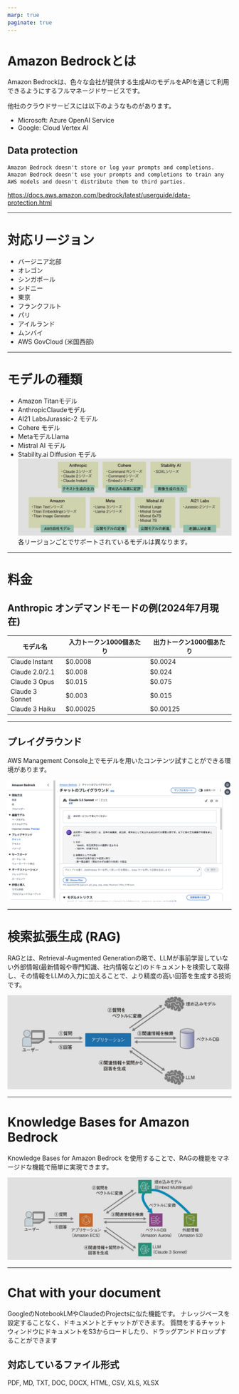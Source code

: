 ```yaml
---
marp: true
paginate: true
---
```


# Amazon Bedrockとは

Amazon Bedrockは、色々な会社が提供する生成AIのモデルをAPIを通じて利用できるようにするフルマネージドサービスです。

他社のクラウドサービスには以下のようなものがあります。
- Microsoft: Azure OpenAI Service
- Google: Cloud Vertex AI

## Data protection

```
Amazon Bedrock doesn't store or log your prompts and completions. 
Amazon Bedrock doesn't use your prompts and completions to train any AWS models and doesn't distribute them to third parties.
```
https://docs.aws.amazon.com/bedrock/latest/userguide/data-protection.html

---

# 対応リージョン

- バージニア北部
- オレゴン
- シンガポール
- シドニー
- 東京
- フランクフルト
- パリ
- アイルランド
- ムンバイ
- AWS GovCloud (米国西部)

---

# モデルの種類

- Amazon Titanモデル
- AnthropicClaudeモデル
- AI21 LabsJurassic-2 モデル
- Cohere モデル
- MetaモデルLlama
- Mistral AI モデル
- Stability.ai Diffusion モデル
![bg 95% right](images/amazon-bedrock-models.jpeg)
各リージョンごとでサポートされているモデルは異なります。

---

# 料金

## Anthropic オンデマンドモードの例(2024年7月現在)

| モデル名 | 入力トークン1000個あたり | 出力トークン1000個あたり |
| --- | --- | --- |
| Claude Instant | $0.0008 | $0.0024 |
| Claude 2.0/2.1 | $0.008 | $0.024 |
| Claude 3 Opus | $0.015 | $0.075 |
| Claude 3 Sonnet | $0.003 | $0.015 |
| Claude 3 Haiku | $0.00025 | $0.00125 |

---

## プレイグラウンド

AWS Management Console上でモデルを用いたコンテンツ試すことができる環境があります。

![bg contain right:60%](images/amazon-bedrock-playground.png)

---

# 検索拡張生成 (RAG) 

RAGとは、Retrieval-Augmented Generationの略で、LLMが事前学習していない外部情報(最新情報や専門知識、社内情報など)のドキュメントを検索して取得し、その情報をLLMの入力に加えることで、より精度の高い回答を生成する技術です。

![](images/rag-architecture.jpeg)

---

# Knowledge Bases for Amazon Bedrock

Knowledge Bases for Amazon Bedrock を使用することで、RAGの機能をマネージドな機能で簡単に実現できます。

![](images/amazon-bedrock-knowledge-base.jpeg)

---

# Chat with your document

GoogleのNotebookLMやClaudeのProjectsに似た機能です。
ナレッジベースを設定することなく、ドキュメントとチャットができます。
質問をするチャットウィンドウにドキュメントをS3からロードしたり、ドラッグアンドドロップすることができます

## 対応しているファイル形式
PDF, MD, TXT, DOC, DOCX, HTML, CSV, XLS, XLSX
